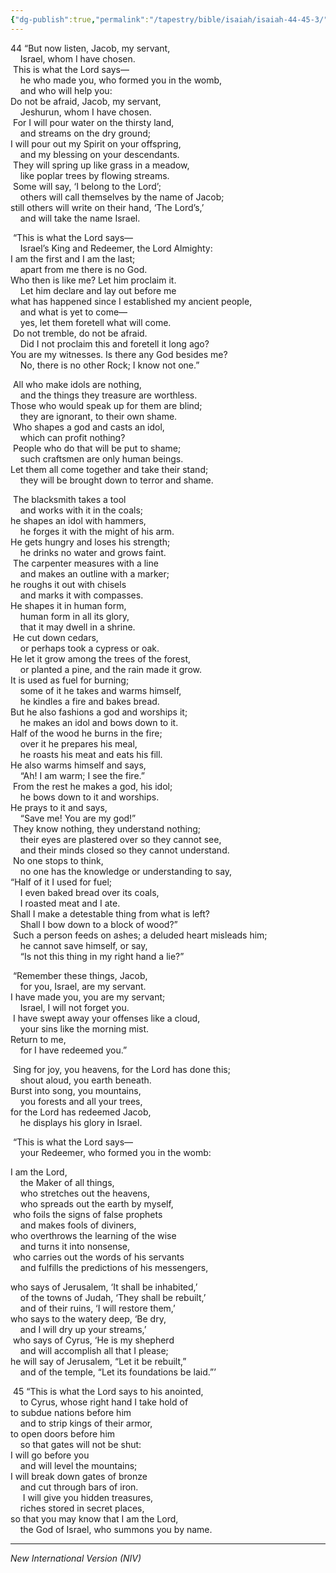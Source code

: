 ```yaml
---
{"dg-publish":true,"permalink":"/tapestry/bible/isaiah/isaiah-44-45-3/","title":"Isaiah 44–45:3","hide":true,"tags":["bible-verse","bible-verse"],"dgHomeLink":true,"dgShowLocalGraph":true,"dgEnableSearch":true}
---
```



44 “But now listen, Jacob, my servant,  
    Israel, whom I have chosen.  
 This is what the Lord says—  
    he who made you, who formed you in the womb,  
    and who will help you:  
Do not be afraid, Jacob, my servant,  
    Jeshurun, whom I have chosen.  
 For I will pour water on the thirsty land,  
    and streams on the dry ground;  
I will pour out my Spirit on your offspring,  
    and my blessing on your descendants.  
 They will spring up like grass in a meadow,  
    like poplar trees by flowing streams.  
 Some will say, ‘I belong to the Lord’;  
    others will call themselves by the name of Jacob;  
still others will write on their hand, ‘The Lord’s,’  
    and will take the name Israel.

 “This is what the Lord says—  
    Israel’s King and Redeemer, the Lord Almighty:  
I am the first and I am the last;  
    apart from me there is no God.  
Who then is like me? Let him proclaim it.  
    Let him declare and lay out before me  
what has happened since I established my ancient people,  
    and what is yet to come—  
    yes, let them foretell what will come.  
 Do not tremble, do not be afraid.  
    Did I not proclaim this and foretell it long ago?  
You are my witnesses. Is there any God besides me?  
    No, there is no other Rock; I know not one.”

 All who make idols are nothing,  
    and the things they treasure are worthless.  
Those who would speak up for them are blind;  
    they are ignorant, to their own shame.  
 Who shapes a god and casts an idol,  
    which can profit nothing?  
 People who do that will be put to shame;  
    such craftsmen are only human beings.  
Let them all come together and take their stand;  
    they will be brought down to terror and shame.

 The blacksmith takes a tool  
    and works with it in the coals;  
he shapes an idol with hammers,  
    he forges it with the might of his arm.  
He gets hungry and loses his strength;  
    he drinks no water and grows faint.  
 The carpenter measures with a line  
    and makes an outline with a marker;  
he roughs it out with chisels  
    and marks it with compasses.  
He shapes it in human form,  
    human form in all its glory,  
    that it may dwell in a shrine.  
 He cut down cedars,  
    or perhaps took a cypress or oak.  
He let it grow among the trees of the forest,  
    or planted a pine, and the rain made it grow.  
It is used as fuel for burning;  
    some of it he takes and warms himself,  
    he kindles a fire and bakes bread.  
But he also fashions a god and worships it;  
    he makes an idol and bows down to it.  
Half of the wood he burns in the fire;  
    over it he prepares his meal,  
    he roasts his meat and eats his fill.  
He also warms himself and says,  
    “Ah! I am warm; I see the fire.”  
 From the rest he makes a god, his idol;  
    he bows down to it and worships.  
He prays to it and says,  
    “Save me! You are my god!”  
 They know nothing, they understand nothing;  
    their eyes are plastered over so they cannot see,  
    and their minds closed so they cannot understand.  
 No one stops to think,  
    no one has the knowledge or understanding to say,  
“Half of it I used for fuel;  
    I even baked bread over its coals,  
    I roasted meat and I ate.  
Shall I make a detestable thing from what is left?  
    Shall I bow down to a block of wood?”  
 Such a person feeds on ashes; a deluded heart misleads him;  
    he cannot save himself, or say,  
    “Is not this thing in my right hand a lie?”

 “Remember these things, Jacob,  
    for you, Israel, are my servant.  
I have made you, you are my servant;  
    Israel, I will not forget you.  
 I have swept away your offenses like a cloud,  
    your sins like the morning mist.  
Return to me,  
    for I have redeemed you.”

 Sing for joy, you heavens, for the Lord has done this;  
    shout aloud, you earth beneath.  
Burst into song, you mountains,  
    you forests and all your trees,  
for the Lord has redeemed Jacob,  
    he displays his glory in Israel.


 “This is what the Lord says—  
    your Redeemer, who formed you in the womb:

I am the Lord,  
    the Maker of all things,  
    who stretches out the heavens,  
    who spreads out the earth by myself,  
 who foils the signs of false prophets  
    and makes fools of diviners,  
who overthrows the learning of the wise  
    and turns it into nonsense,  
 who carries out the words of his servants  
    and fulfills the predictions of his messengers,

who says of Jerusalem, ‘It shall be inhabited,’  
    of the towns of Judah, ‘They shall be rebuilt,’  
    and of their ruins, ‘I will restore them,’  
who says to the watery deep, ‘Be dry,  
    and I will dry up your streams,’  
 who says of Cyrus, ‘He is my shepherd  
    and will accomplish all that I please;  
he will say of Jerusalem, “Let it be rebuilt,”  
    and of the temple, “Let its foundations be laid.”’

 45 “This is what the Lord says to his anointed,  
    to Cyrus, whose right hand I take hold of  
to subdue nations before him  
    and to strip kings of their armor,  
to open doors before him  
    so that gates will not be shut:  
I will go before you  
    and will level the mountains;  
I will break down gates of bronze  
    and cut through bars of iron.  
     I will give you hidden treasures,  
    riches stored in secret places,  
so that you may know that I am the Lord,  
    the God of Israel, who summons you by name.

---
*New International Version (NIV)*